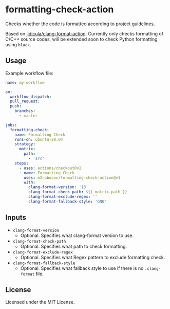 # formatting-check-action
Checks whether the code is formatted according to project guidelines.

Based on [jidicula/clang-format-action](https://github.com/jidicula/clang-format-action).
Currently only checks formatting of C/C++ source codes, will be extended soon to check Python formatting using `black`.

## Usage

Example workflow file:
```yaml
name: my-workflow

on:
  workflow_dispatch:
  pull_request:
  push:
    branches:
      - master

jobs:
  formatting-check:
    name: Formatting Check
    runs-on: ubuntu-20.04
    strategy:
      matrix:
        path:
          - 'src'
    steps:
      - uses: actions/checkout@v2
      - name: Formatting Check
        uses: m2robocon/formatting-check-action@v1
        with:
          clang-format-version: '13'
          clang-format-check-path: ${{ matrix.path }}
          clang-format-exclude-regex: ''
          clang-format-fallback-style: 'GNU'
```

## Inputs

- `clang-format-version`
  - Optional. Specifies what clang-format version to use.
- `clang-format-check-path`
  - Optional. Specifies what path to check formatting.
- `clang-format-exclude-regex`
  - Optional. Specifies what Regex pattern to exclude formatting check.
- `clang-format-fallback-style`
  - Optional. Specifies what fallback style to use if there is no `.clang-format` file.

## License
Licensed under the MIT License.